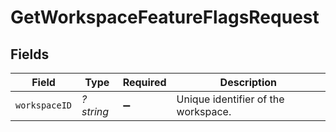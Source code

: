 # GetWorkspaceFeatureFlagsRequest


## Fields

| Field                               | Type                                | Required                            | Description                         |
| ----------------------------------- | ----------------------------------- | ----------------------------------- | ----------------------------------- |
| `workspaceID`                       | *?string*                           | :heavy_minus_sign:                  | Unique identifier of the workspace. |